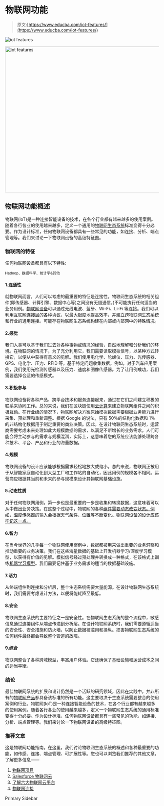 # 物联网功能

> 原文:[https://www.educba.com/iot-features/](https://www.educba.com/iot-features/)

![iot features](../Images/97bab6b38de0b6772ca9e4f030a66de6.png)

<noscript><img class="alignnone size-full wp-image-255472" src="../Images/97bab6b38de0b6772ca9e4f030a66de6.png" alt="iot features" width="849" height="476" srcset="https://cdn.educba.com/academy/wp-content/uploads/2019/12/iot-features.png 849w, https://cdn.educba.com/academy/wp-content/uploads/2019/12/iot-features-300x168.png 300w, https://cdn.educba.com/academy/wp-content/uploads/2019/12/iot-features-768x431.png 768w" sizes="(max-width: 849px) 100vw, 849px" data-original-src="https://cdn.educba.com/academy/wp-content/uploads/2019/12/iot-features.png"/></noscript>

## 物联网功能概述

物联网(IoT)是一种连接智能设备的技术，在各个行业都有越来越多的使用案例。随着各行各业的使用越来越多，定义一个通用的[物联网生态系统](https://www.educba.com/iot-ecosystem/)标准变得十分必要。作为设计标准，任何物联网设备都具有一些常见的功能，如连接、分析、端点管理等。我们来讨论一下物联网设备的高级特征图。

### 物联网的特征

任何物联网设备都具有以下特性:

<small>Hadoop、数据科学、统计学&其他</small>

#### 1.连通性

就物联网而言，人们可以考虑的最重要的特征是连接性。物联网生态系统的相关组件(即传感器、计算引擎、数据中心等)之间没有无缝通信。)不可能执行任何适当的业务用例。[物联网设备](https://www.educba.com/iot-devices/)可以通过无线电波、蓝牙、Wi-Fi、Li-Fi 等连接。我们可以利用互联网连接层的各种协议，以最大限度地提高效率，并建立跨物联网生态系统和行业的通用连接。可能存在物联网生态系统构建在内部或内部网中的特殊情况。

#### 2.感觉

我们人类可以基于我们过去对各种事物或情况的经验，自然地理解和分析我们的环境。在物联网的情况下，为了充分利用它，我们需要读取模拟信号，以某种方式转换它，以便从中获得有意义的见解。我们使用电化学、陀螺仪、压力、光传感器、GPS、电化学、压力、RFID 等。基于特定问题收集数据。例如，对于汽车应用案例，我们使用光检测传感器以及压力、速度和图像传感器。为了让用例成功，我们需要选择合适的传感模式。

#### 3.积极参与

物联网设备将各种产品、跨平台技术和服务连接起来，通过在它们之间建立积极的联系来协同工作。总的来说，我们在区块链使用[云计算](https://www.educba.com/what-is-cloud-computing/)来建立物联网组件之间的积极互动。在行业级的情况下，物联网解决方案原始模拟数据需要根据业务能力进行采集、预处理和重新调整。根据 Google 的说法，只有 50%的结构化数据和 1%的非结构化数据用于制定重要的商业决策。因此，在设计物联网生态系统时，运营商需要考虑未来处理如此大规模数据的需求，以满足不断增长的业务需求。人们可能会将主动参与的需求与规模混淆，实际上，这意味着您的系统应该能够处理跨各种技术、平台、产品和行业的海量数据。

#### 4.规模

物联网设备的设计应该能够根据需求轻松地放大或缩小。总的来说，物联网正被用于从智能家庭自动化到大型工厂和工作站的自动化，因此用例的规模各不相同。运营商应根据其当前和未来的参与规模来设计其物联网基础设施。

#### 5.动态性质

对于任何物联网用例，第一步也是最重要的一步是收集和转换数据，这意味着可以从中做出业务决策。在这整个过程中，物联网的各种[组件需要动态改变状态。例如，温度传感器的输入会根据天气条件、位置等不断变化。物联网设备的设计应该牢记这一点。](https://www.educba.com/components-of-iot/)

#### 6.智力

在当今世界的几乎每一个物联网使用案例中，数据都被用来做出重要的业务洞察和推动重要的业务决策。我们在这些海量数据的基础上开发机器学习/深度学习模型，以获得有价值的见解。模拟信号经过预处理并转换成一种格式，在该格式上训练[机器学习模型](https://www.educba.com/machine-learning-models/)。我们需要记住基于业务需求的适当的数据基础设施。

#### 7.活力

从终端组件到连接和分析层，整个生态系统需要大量能源。在设计物联网生态系统时，我们需要考虑设计方法，以便将能耗降至最低。

#### 8.安全

物联网生态系统的主要特征之一是安全性。在物联网生态系统的整个流程中，敏感信息通过连接组件从端点传递到分析层。在设计物联网系统时，我们需要遵循适当的安全性、安全措施和防火墙，以防止数据被滥用和操纵。损害物联网生态系统的任何组件最终都会导致整个管道的故障。

#### 9.综合

物联网整合了各种跨域模型，丰富用户体验。它还确保了基础设施和运营成本之间的适当平衡。

### 结论

最佳物联网系统的扩展和设计仍然是一个活跃的研究领域，因此在实践中，并非所有的[物联网产品](https://www.educba.com/iot-products/)都具备该标准的所有功能。这主要取决于生态系统需要整合的使用案例和行业。物联网(IoT)是一种连接智能设备的技术，在各个行业都有越来越多的使用案例。随着各行各业的使用越来越多，定义一个物联网生态系统的通用标准变得十分必要。作为设计标准，任何物联网设备都具有一些常见的功能，如连接、分析、端点管理等。我们来讨论一下物联网设备的高级特征图。

### 推荐文章

这是物联网功能指南。在这里，我们讨论物联网生态系统的概述和各种最重要的功能，如传感、连接、端点管理、可扩展性等。您也可以浏览我们推荐的其他文章，了解更多信息——

1.  [物联网项目](https://www.educba.com/iot-projects/)
2.  [Salesforce 物联网云](https://www.educba.com/salesforce-iot-cloud/)
3.  [了解六大物联网云平台](https://www.educba.com/iot-cloud-platforms/)
4.  [物联网连接](https://www.educba.com/iot-connectivity/)

<footer class="entry-footer">

<aside class="sidebar sidebar-primary widget-area" role="complementary" aria-label="Primary Sidebar">Primary Sidebar</aside>

</footer>